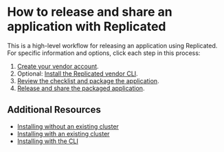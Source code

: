 # How to release and share an application with Replicated

This is a high-level workflow for releasing an application using Replicated. For specific information and options, click each step in this process:

1. [Create your vendor account](getting-started-creating-vendor-account).
1. Optional: [Install the Replicated vendor CLI](vendor-cli-installing).
1. [Review the checklist and package the application](packaging-planning-checklist).
1. [Release and share the packaged application](releases-workflow).

## Additional Resources

* [Installing without an existing cluster](tutorial-installing-without-existing-cluster)
* [Installing with an existing cluster](tutorial-installing-with-existing-cluster)
* [Installing with the CLI](tutorial-installing-with-cli)
